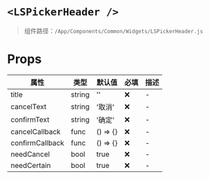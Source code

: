 # `<LSPickerHeader />`

> 组件路径：`/App/Components/Common/Widgets/LSPickerHeader.js`

# Props

| 属性            | 类型   | 默认值   | 必填 | 描述 |
| --------------- | ------ | -------- | ---- | ---- |
| title           | string | ''       | ❌   | -    |
| cancelText      | string | '取消'   | ❌   | -    |
| confirmText     | string | '确定'   | ❌   | -    |
| cancelCallback  | func   | () => {} | ❌   | -    |
| confirmCallback | func   | () => {} | ❌   | -    |
| needCancel      | bool   | true     | ❌   | -    |
| needCertain     | bool   | true     | ❌   | -    |
